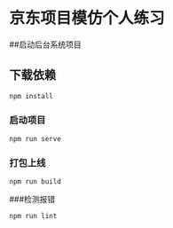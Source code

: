 # 京东项目模仿个人练习

##启动后台系统项目

## 下载依赖
```
npm install
```

### 启动项目
```
npm run serve
```

### 打包上线
```
npm run build
```

###检测报错
```
npm run lint
```


